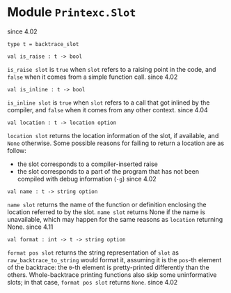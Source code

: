 # Module `Printexc.Slot`
since 4.02
```
type t = backtrace_slot
```
```
val is_raise : t -> bool
```
`is_raise slot` is `true` when `slot` refers to a raising point in the code, and `false` when it comes from a simple function call.
since 4.02
```
val is_inline : t -> bool
```
`is_inline slot` is `true` when `slot` refers to a call that got inlined by the compiler, and `false` when it comes from any other context.
since 4.04
```
val location : t -> location option
```
`location slot` returns the location information of the slot, if available, and `None` otherwise.
Some possible reasons for failing to return a location are as follow:
- the slot corresponds to a compiler-inserted raise
- the slot corresponds to a part of the program that has not been compiled with debug information (`-g`)
since 4.02
```
val name : t -> string option
```
`name slot` returns the name of the function or definition enclosing the location referred to by the slot.
`name slot` returns None if the name is unavailable, which may happen for the same reasons as `location` returning None.
since 4.11
```
val format : int -> t -> string option
```
`format pos slot` returns the string representation of `slot` as `raw_backtrace_to_string` would format it, assuming it is the `pos`\-th element of the backtrace: the `0`\-th element is pretty-printed differently than the others.
Whole-backtrace printing functions also skip some uninformative slots; in that case, `format pos slot` returns `None`.
since 4.02